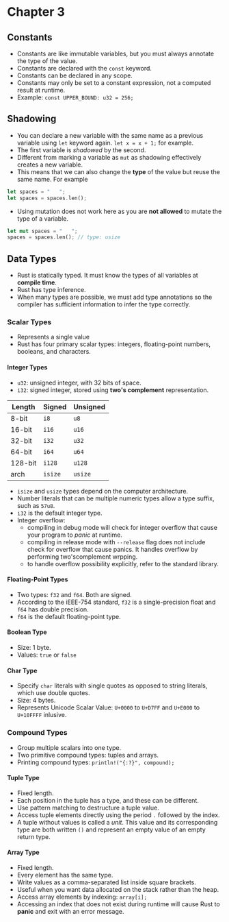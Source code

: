 # Chapter 3

## Constants

- Constants are like immutable variables, but you must always annotate the type
of the value.  
- Constants are declared with the `const` keyword.
- Constants can be declared in any scope.
- Constants may only be set to a constant expression, not a computed result at
runtime.
- Example: `const UPPER_BOUND: u32 = 256;`

## Shadowing

- You can declare a new variable with the same name as a previous variable using
`let` keyword again. `let x = x + 1;` for example.
- The first variable is *shadowed* by the second.
- Different from marking a variable as `mut` as shadowing effectively creates
a new variable.
- This means that we can also change the **type** of the value but reuse the
same name. For example

```rust
let spaces = "   ";
let spaces = spaces.len();
```

- Using mutation does not work here as you are **not allowed** to mutate the type of a variable.

```rust
let mut spaces = "   ";
spaces = spaces.len(); // type: usize
```

## Data Types

- Rust is statically typed. It must know the types of all variables at **compile time**.
- Rust has type inference.
- When many types are possible, we must add type annotations so the compiler has sufficient information to infer the type correctly.

### Scalar Types

- Represents a single value
- Rust has four primary scalar types: integers, floating-point numbers, booleans, and characters.

#### Integer Types

- `u32`: unsigned integer, with 32 bits of space.
- `i32`: signed integer, stored using **two's complement** representation.
  
| Length | Signed | Unsigned |
| ------ | ------ | -------- |
| 8-bit  | `i8`   | `u8`     |
| 16-bit | `i16`  | `u16`    |
| 32-bit | `i32`  | `u32`    |
| 64-bit | `i64`  | `u64`    |
| 128-bit| `i128` | `u128`   |
| arch   | `isize`| `usize`  |

- `isize` and `usize` types depend on the computer architecture.
- Number literals that can be multiple numeric types allow a type suffix, such as `57u8`.
- `i32` is the default integer type.
- Integer overflow:
  - compiling in debug mode will check for integer overflow that cause your program to *panic* at runtime.
  - compiling in release mode with `--release` flag does not include check for overflow that cause panics. It handles overflow by performing two'scomplement wrpping.
  - to handle overflow possibility explicitly, refer to the standard library.

#### Floating-Point Types

- Two types: `f32` and `f64`. Both are signed.
- According to the iEEE-754 standard, `f32` is a single-precision float and `f64` has double precision.
- `f64` is the default floating-point type.

#### Boolean Type

- Size: 1 byte.
- Values: `true` or `false`

#### Char Type

- Specify `char` literals with single quotes as opposed to string literals, which use double quotes.
- Size: 4 bytes.
- Represents Unicode Scalar Value: `U+0000` to `U+D7FF` and `U+E000` to `U+10FFFF` inlusive.

### Compound Types

- Group multiple scalars into one type.
- Two primitive compound types: tuples and arrays.
- Printing compound types: `println!("{:?}", compound);`
  
#### Tuple Type

- Fixed length.
- Each position in the tuple has a type, and these can be different.
- Use pattern matching to destructure a tuple value.
- Access tuple elements directly using the period `.` followed by the index.
- A tuple without values is called a *unit*. This value and its corresponding type are both written `()` and represent an empty value of an empty return type.

#### Array Type

- Fixed length.
- Every element has the same type.
- Write values as a comma-separated list inside square brackets.
- Useful when you want data allocated on the stack rather than the heap.
- Access array elements by indexing: `array[i];`
- Accessing an index that does not exist during runtime will cause Rust to **panic** and exit with an error message.
